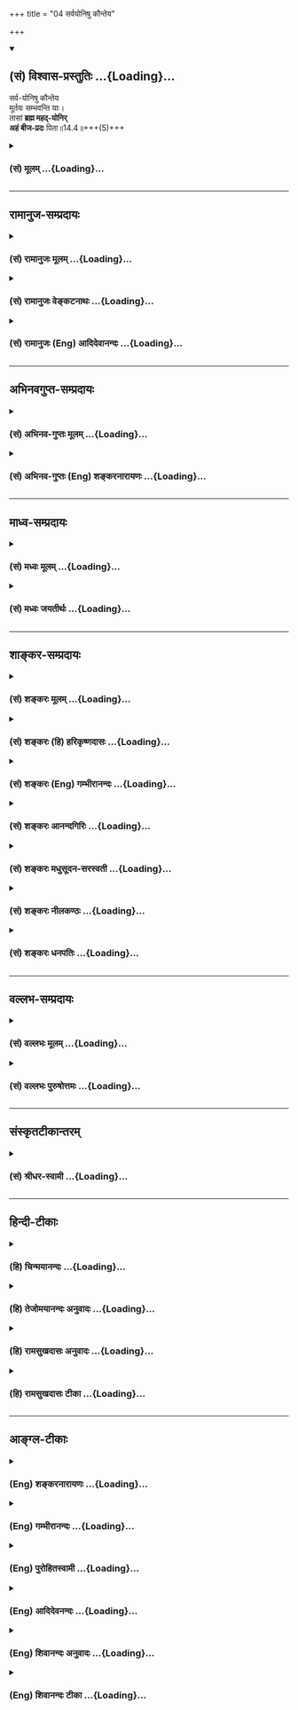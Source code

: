+++
title = "04 सर्वयोनिषु कौन्तेय"

+++
<div class="js_include" newlevelforh1="2" title="(सं) विश्वास-प्रस्तुतिः" unfilled url="/mahAbhAratam/vyAsaH/shlokashaH/06-bhIShma-parva/03-bhagavad-gItA-parva/saMskRtam/vishvAsa-prastutiH/14_guNa-traya-vibhAga-y/04_sarvayoniShu_kaun.md">
<details open><summary><h2>(सं) विश्वास-प्रस्तुतिः ...{Loading}...</h2></summary>

सर्व-योनिषु कौन्तेय  
मूर्तयः सम्भवन्ति याः।  
तासां **ब्रह्म महद्-योनिर्**  
**अहं बीज-प्रदः** पिता॥14.4॥+++(5)+++
</details>
</div>
<div class="js_include collapsed" newlevelforh1="3" title="(सं) मूलम्" unfilled url="/mahAbhAratam/vyAsaH/shlokashaH/06-bhIShma-parva/03-bhagavad-gItA-parva/saMskRtam/mUlam/14_guNa-traya-vibhAga-y/04_sarvayoniShu_kaun.md">
<details><summary><h3>(सं) मूलम् ...{Loading}...</h3></summary>

सर्वयोनिषु कौन्तेय मूर्तयः सम्भवन्ति याः।  
तासां ब्रह्म महद्योनिरहं बीजप्रदः पिता।।14.4।।
</details>
</div>


_________________
## रामानुज-सम्प्रदायः
<div class="js_include collapsed" newlevelforh1="3" title="(सं) रामानुजः मूलम्" unfilled url="/mahAbhAratam/vyAsaH/shlokashaH/06-bhIShma-parva/03-bhagavad-gItA-parva/saMskRtam/rAmAnujaH/mUlam/14_guNa-traya-vibhAga-y/04_sarvayoniShu_kaun.md">
<details><summary><h3>(सं) रामानुजः मूलम् ...{Loading}...</h3></summary>

।।14.4।। सर्वासु देवगन्धर्वयक्षराक्षसमनुष्यपशुमृगपक्षिसरीसृपादिषु
**योनिषु** तत्तन्**मूर्तयः** **याः संभवन्ति** जायन्ते **तासां ब्रह्म
महद् योनिः** कारणं मया संयोजितचेतनवर्गा महदादिविशेषान्तावस्था प्रकृतिः
कारणम् इत्यर्थः। **अहं बीजप्रदः पिता** तत्र तत्र च तत्तत्कर्मानुगुण्येन
चेतनवर्गस्य संयोजकः च अहम् इत्यर्थः। एवं सर्गादौ प्राचीनकर्मवशाद्
अचित्संसर्गेण देवादियोनिषु जातानां पुनः पुनः देवादिभावेन जन्महेतुम् आह
--

</details>
</div>
<div class="js_include collapsed" newlevelforh1="3" title="(सं) रामानुजः वेङ्कटनाथः" unfilled url="/mahAbhAratam/vyAsaH/shlokashaH/06-bhIShma-parva/03-bhagavad-gItA-parva/saMskRtam/rAmAnujaH/venkaTanAthaH/14_guNa-traya-vibhAga-y/04_sarvayoniShu_kaun.md">
<details><summary><h3>(सं) रामानुजः वेङ्कटनाथः ...{Loading}...</h3></summary>

  
  
।।14.4।। एवमनेन श्लोकेन प्राकृतनैमित्तिकसृष्ट्योः स्वाधीनत्वमुक्तम् अथ
नित्यसृष्टिरपि स्वेनैव कृतेत्युच्यतेसर्वयोनिषु इति श्लोकेन। श्लोकयोः
पुनरुक्तिपरिहारमभिप्रेत्याहकार्यावस्थोऽपीति।
नित्यसर्गावच्छिन्नोऽपीत्यर्थः। हिरण्यगर्भमूलचतुर्विधसृष्टेः
समनन्तरमप्याप्रलयात्क्षुद्रेष्वपि जन्तुषु या सन्ततिः; तत्रापि नेश्वरः
स्वयमुदासीनः सन्नन्यैः कारयतीत्यभिप्रायेण सर्वयोनिशब्द
इत्याहदेवगन्धर्वेत्यादिना। प्रमाणसिद्धं प्रतिनियतकारणवस्तुवैजात्यलक्षणं
वैचित्र्यं स्रष्टुः स्वस्य विचित्रशक्तियोगज्ञप्तयेयाः इति
प्रसिद्धवन्निर्देशेनानूद्यत इत्यभिप्रायेणाहतत्तन्मूर्तय इति। सम्भवन्ति
इत्यस्य सम्भावनार्थताव्युदासार्थमुपादानोपादेयभावज्ञापनार्थं चाहजायन्त
इति। अव्यवहितोपादानत्वाद्यभावात्कारणमित्युक्तम्। चित्सम्पर्कविरहे
सर्वेश्वराधिष्ठानविरहे च केवलस्याचिन्मात्रस्य हेतुत्वायोगमभिप्रेत्याहमया
संयोजितचेतनवर्गेति। सर्वयोनिषु इत्यादिना निर्दिश्यमानचरमव्यष्टिसृष्टौ
बहुयोनिकतया प्रतीयमानायां च कथमेकस्या मूलप्रकृतेर्योनित्वं इत्यत्राह --
महदादिविशेषान्तावस्थेति। विशेषाः पञ्चभूतानि। अत्र को बीजशब्दार्थः किञ्च
पितृत्वव्यपदेशहेतुभूतं तत्प्रदानंतासां ब्रह्म महद्योनिरहं बीजप्रदः पिता
इत्यनेन च सेश्वरसाङ्ख्यवत् प्रकृतेरेवोपादानत्वम्; ईश्वरस्य च
केवलनिमित्तत्वं प्रतीयते; तच्च श्रुतिविरुद्धम् एकस्यामेव च
योनावेकस्मिन्नेवाविषमे पितरि जायमानानां वैचित्र्यं किन्निबन्धनं
इत्यत्राहतत्र तत्रेति। महद्ब्रह्म योनिः इति पूर्वश्लोकोक्ता
प्रकृतिरत्रापि स्वशब्देनोपात्ता। तत्र गर्भशब्दस्थानीयो
बीजशब्दस्तत्तत्सृष्ट्यनुगुणचेतनवाचीति भावः।  
  

</details>
</div>
<div class="js_include collapsed" newlevelforh1="3" title="(सं) रामानुजः (Eng) आदिदेवानन्दः" unfilled url="/mahAbhAratam/vyAsaH/shlokashaH/06-bhIShma-parva/03-bhagavad-gItA-parva/saMskRtam/rAmAnujaH/english/AdidevAnandaH/14_guNa-traya-vibhAga-y/04_sarvayoniShu_kaun.md">
<details><summary><h3>(सं) रामानुजः (Eng) आदिदेवानन्दः ...{Loading}...</h3></summary>

14.4 In all wombs such as those of gods, Gandharvas, Yaksas, Raksasas,
men, animals, beasts, birds, serpents etc., whatever forms are generated, the brahman (Prakrti) is the 'great womb' or cause. Beginning from Mahat and ending with the five elements, Prakrti, with the mass of conscient selves imbedded by Me in it, is the cause. I am the sowing father. The meaning is that I am the imbedder of the multiplex of conscient selves according to each one's Karma. Now, He teaches the cause of continuing births as divinities etc., of those born in this manner at the beginning of a cycle of creation. It is due to the conjunction of these beings with Prakrti, in keeping with their old Karmas:

</details>
</div>


_________________
## अभिनवगुप्त-सम्प्रदायः
<div class="js_include collapsed" newlevelforh1="3" title="(सं) अभिनव-गुप्तः मूलम्" unfilled url="/mahAbhAratam/vyAsaH/shlokashaH/06-bhIShma-parva/03-bhagavad-gItA-parva/saMskRtam/abhinava-guptaH/mUlam/14_guNa-traya-vibhAga-y/04_sarvayoniShu_kaun.md">
<details><summary><h3>(सं) अभिनव-गुप्तः मूलम् ...{Loading}...</h3></summary>

।।14.4।। अत एव -- सर्वयोनिष्विति। सर्वासु योनिषु आदिकारणतया +++(S;
आद्यकारणतया)+++ बृंहिका भगवच्छक्तिः सकलसंसारजननस्वभावा +++(;K -- वमनस्वभावा)+++
माता। पिता त्वहं शक्तिमान् अव्यपदेश्यः।

</details>
</div>
<div class="js_include collapsed" newlevelforh1="3" title="(सं) अभिनव-गुप्तः (Eng) शङ्करनारायणः" unfilled url="/mahAbhAratam/vyAsaH/shlokashaH/06-bhIShma-parva/03-bhagavad-gItA-parva/saMskRtam/abhinava-guptaH/english/shankaranArAyaNaH/14_guNa-traya-vibhAga-y/04_sarvayoniShu_kaun.md">
<details><summary><h3>(सं) अभिनव-गुप्तः (Eng) शङ्करनारायणः ...{Loading}...</h3></summary>

14.4 Sarvayonisu etc. In all the wombs (whatever gives birth to
anything), the expansive Energy of the Bhagavat exists as the prime
cause; and hence It is the Mother having the innate nature of giving
birth to the entire world process. But I am the Father, the Energetic,
the Inexplicable.

</details>
</div>


_________________
## माध्व-सम्प्रदायः
<div class="js_include collapsed" newlevelforh1="3" title="(सं) मध्वः मूलम्" unfilled url="/mahAbhAratam/vyAsaH/shlokashaH/06-bhIShma-parva/03-bhagavad-gItA-parva/saMskRtam/madhvaH/mUlam/14_guNa-traya-vibhAga-y/04_sarvayoniShu_kaun.md">
<details><summary><h3>(सं) मध्वः मूलम् ...{Loading}...</h3></summary>

।।14.4।। Sri Madhvacharya did not comment on this sloka.

</details>
</div>
<div class="js_include collapsed" newlevelforh1="3" title="(सं) मध्वः जयतीर्थः" unfilled url="/mahAbhAratam/vyAsaH/shlokashaH/06-bhIShma-parva/03-bhagavad-gItA-parva/saMskRtam/madhvaH/jayatIrthaH/14_guNa-traya-vibhAga-y/04_sarvayoniShu_kaun.md">
<details><summary><h3>(सं) मध्वः जयतीर्थः ...{Loading}...</h3></summary>

।।14.4।। Sri Jayatirtha did not comment on this sloka.

</details>
</div>


_________________
## शाङ्कर-सम्प्रदायः
<div class="js_include collapsed" newlevelforh1="3" title="(सं) शङ्करः मूलम्" unfilled url="/mahAbhAratam/vyAsaH/shlokashaH/06-bhIShma-parva/03-bhagavad-gItA-parva/saMskRtam/shankaraH/mUlam/14_guNa-traya-vibhAga-y/04_sarvayoniShu_kaun.md">
<details><summary><h3>(सं) शङ्करः मूलम् ...{Loading}...</h3></summary>

।।14.4।। --,देवपितृमनुष्यपशुमृगादि**सर्वयोनिषु कौन्तेय;** मूर्तयः
देहसंस्थानलक्षणाः मूर्छिताङ्गावयवाः **मूर्तयः संभवन्ति याः; तासां**
मूर्तीनां **ब्रह्म महत्** सर्वावस्थं **योनिः** कारणम् **अहम्** ईश्वरः
**बीजप्रदः** गर्भाधानस्य कर्ता **पिता**।। के गुणाः कथं बध्नन्तीति; उच्यते
--,

</details>
</div>
<div class="js_include collapsed" newlevelforh1="3" title="(सं) शङ्करः (हि) हरिकृष्णदासः" unfilled url="/mahAbhAratam/vyAsaH/shlokashaH/06-bhIShma-parva/03-bhagavad-gItA-parva/saMskRtam/shankaraH/hindI/harikRShNadAsaH/14_guNa-traya-vibhAga-y/04_sarvayoniShu_kaun.md">
<details><summary><h3>(सं) शङ्करः (हि) हरिकृष्णदासः ...{Loading}...</h3></summary>

।।14.4।। हे कुन्तीपुत्र देव; पितृ; मनुष्य; पशु और मृग आदि समस्त
योनियोंमें जो मूर्तियाँ; अर्थात् शरीराकार अलगअलग अङ्गोंके अवयवोंकी
रचनायुक्त व्यक्तियाँ उत्पन्न होती हैं; उन सब मूर्तियोंकी सब प्रकारसे
स्थित महत् ब्रह्मरूप मेरी माया तो गर्भ धारण करनेवाली योनि है; और मैं
ईश्वर बीज प्रदान करनेवाला अर्थात् गर्भाधान करनेवाला पिता हूँ।

</details>
</div>
<div class="js_include collapsed" newlevelforh1="3" title="(सं) शङ्करः (Eng) गम्भीरानन्दः" unfilled url="/mahAbhAratam/vyAsaH/shlokashaH/06-bhIShma-parva/03-bhagavad-gItA-parva/saMskRtam/shankaraH/english/gambhIrAnandaH/14_guNa-traya-vibhAga-y/04_sarvayoniShu_kaun.md">
<details><summary><h3>(सं) शङ्करः (Eng) गम्भीरानन्दः ...{Loading}...</h3></summary>

14.4 O son of Kunti, yah, whatever; murtayah, forms-that have their
parts and limbs integrated, which is characteristic of the formation of
bodies; sambhavanti, are born; sarva-yonisu, from all wombs-from the
wombs of gods, manes, humans, cattle, beasts, etc.; tasam, of them, of
those forms; mahat brahma, the great-sustainer, which exists as all the
(various) forms; is the yonih, womb, source. Aham, I, God; am the pita,
father; bija-pradah, who desposits the seed, the agent of impregnation.
(Now) is being stated which are the alities and how they bind:

</details>
</div>
<div class="js_include collapsed" newlevelforh1="3" title="(सं) शङ्करः आनन्दगिरिः" unfilled url="/mahAbhAratam/vyAsaH/shlokashaH/06-bhIShma-parva/03-bhagavad-gItA-parva/saMskRtam/shankaraH/AnandagiriH/14_guNa-traya-vibhAga-y/04_sarvayoniShu_kaun.md">
<details><summary><h3>(सं) शङ्करः आनन्दगिरिः ...{Loading}...</h3></summary>

।।14.4।। ननु कथमुक्तकारणानुरोधेन हिरण्यगर्भोद्भवमभ्युपेत्य
भूतानामुत्पत्तिरुच्यते देवादिजातिविशेषेषु देहविशेषाणां कारणान्तरस्य
संभवात्तत्राह -- **सर्वयोनिष्विति।** तत्र तत्र हेत्वन्तरप्रतिभासे
कुतोऽस्य हेतुत्वमित्याशङ्क्य तद्रूपेणास्यैवावस्थानादित्याह --
**सर्वावस्थमिति।**

</details>
</div>
<div class="js_include collapsed" newlevelforh1="3" title="(सं) शङ्करः मधुसूदन-सरस्वती" unfilled url="/mahAbhAratam/vyAsaH/shlokashaH/06-bhIShma-parva/03-bhagavad-gItA-parva/saMskRtam/shankaraH/madhusUdana-sarasvatI/14_guNa-traya-vibhAga-y/04_sarvayoniShu_kaun.md">
<details><summary><h3>(सं) शङ्करः मधुसूदन-सरस्वती ...{Loading}...</h3></summary>

।।14.4।। ननु कथं सर्वभूतानां ततः संभवो देवादिदेहविशेषाणां
कारणान्तरसंभवादित्याशङ्क्याह -- सर्वयोनिष्विति।
देवपितृमनुष्यपशुमृगादिसर्वयोनिषु या मूर्तयो
जरायुजाण्डजस्वेदजोद्भिज्जादिभेदेन विलक्षणविविधसंस्थानास्तनवः संभवन्ति हे
कौन्तेय; तासां मूर्तीनां तत्तत्कारणभावापन्नं महत् ब्रह्मैव
योनिर्मातृस्थानीयां। अहं परमेश्वरो बीजप्रदो गर्भाधानस्य कर्ता पिता। तेन
महतो ब्रह्मण एवावस्थाविशेषाः  
  
कारणान्तराणीति युक्तमुक्तं संभवः सर्वभूतानां ततो भवतीति।

</details>
</div>
<div class="js_include collapsed" newlevelforh1="3" title="(सं) शङ्करः नीलकण्ठः" unfilled url="/mahAbhAratam/vyAsaH/shlokashaH/06-bhIShma-parva/03-bhagavad-gItA-parva/saMskRtam/shankaraH/nIlakaNThaH/14_guNa-traya-vibhAga-y/04_sarvayoniShu_kaun.md">
<details><summary><h3>(सं) शङ्करः नीलकण्ठः ...{Loading}...</h3></summary>

।।14.4।। किंच सर्वेषु भूतेषु योनिषु उपादानभूतेषु पृथिव्यामोषधय इव या
मूर्तयः शरीराणि सुरनरतिर्यक्स्थावरात्मकानि चतुर्विधानि संभवन्ति तासां
मूर्तीनां ब्रह्ममहत्पूर्वोक्तं महतो ब्रह्म ब्रह्ममहत्।
राजदन्तादित्वादुपसर्जनस्य परनिपातः। मायैव योनिरित्यर्थः। अहं तु तासां
बीजप्रदः पिता तास्वपि स्वप्रतिबिम्बस्यार्पयिता। यथा पुरुषो
भार्यायामनुशयिसंपृक्तं रेतो निषिञ्चति ततो भार्यातः पिण्डोत्पत्तिः
रेतोंशतस्तत्र चैतन्योत्पत्तिरिति चैतन्यविशिष्टस्य पिण्डस्य पिताऽहं माता
च मायेत्यर्थः।

</details>
</div>
<div class="js_include collapsed" newlevelforh1="3" title="(सं) शङ्करः धनपतिः" unfilled url="/mahAbhAratam/vyAsaH/shlokashaH/06-bhIShma-parva/03-bhagavad-gItA-parva/saMskRtam/shankaraH/dhanapatiH/14_guNa-traya-vibhAga-y/04_sarvayoniShu_kaun.md">
<details><summary><h3>(सं) शङ्करः धनपतिः ...{Loading}...</h3></summary>

।।14.4।। न केवलं सृष्ट्युपक्रमे एव प्रकृतेः योनिरहं च गर्भाधानकर्ता अपितु
सर्वदैवेत्याह -- सर्वयोनिष्विति। सर्वाषु योनिषु मनुष्याद्यासु निषु या
मूर्तयो देहसंस्थानलक्षणाः संभवन्ति हे कैन्तेय; यथा तव कुन्ती तथा तासां
ब्रह्म महत्तत्रतत्र तत्तत्कारणरुपेणावस्थितं योनिः कारणमहमीशो बीजप्रदः
गर्भाधानस्य कर्ता पिता। तथाच प्रकृतेरेवावस्थाविशेषेषु कारणान्तरेषु
गर्भाधानकर्तुः परमेस्वरस्यैव सर्वत्र सत्त्वात् युक्तमुक्तं संभवः
सर्वभूतानां ततो भवति भारतेति।

</details>
</div>


_________________
## वल्लभ-सम्प्रदायः
<div class="js_include collapsed" newlevelforh1="3" title="(सं) वल्लभः मूलम्" unfilled url="/mahAbhAratam/vyAsaH/shlokashaH/06-bhIShma-parva/03-bhagavad-gItA-parva/saMskRtam/vallabhaH/mUlam/14_guNa-traya-vibhAga-y/04_sarvayoniShu_kaun.md">
<details><summary><h3>(सं) वल्लभः मूलम् ...{Loading}...</h3></summary>

।।14.4।। एवं कार्यावस्थोऽयं चिदचित्प्रकृतिसर्गो मयैव कृत इति
सर्वयोनिष्विति। नेदमपूर्वतरमिवोच्यते किन्तु सर्वत्रैवमेव लोके दृश्यत
इत्याह एकः पिताऽन्यत्क्षेत्रमिति। तत्र तासां भूतमूर्तीनां महद्ब्रह्म
योनिः; अहं बीजप्रदः पितेति वस्तुतोऽवसेयम्। अत एव विष्णुपुराणादौ
लक्ष्मीनारायणौ गौरीशङ्करौ सर्वत्र स्त्रीपुम्भावापन्नस्वरूपौ निरूपितौ।

</details>
</div>
<div class="js_include collapsed" newlevelforh1="3" title="(सं) वल्लभः पुरुषोत्तमः" unfilled url="/mahAbhAratam/vyAsaH/shlokashaH/06-bhIShma-parva/03-bhagavad-gItA-parva/saMskRtam/vallabhaH/puruShottamaH/14_guNa-traya-vibhAga-y/04_sarvayoniShu_kaun.md">
<details><summary><h3>(सं) वल्लभः पुरुषोत्तमः ...{Loading}...</h3></summary>

  
  
।।14.4।। नन्वनेकविधवस्तूनामनेकयोनिषु नानाविधप्रतीतौ कथमेकयोनित्वं इत्यत
आह -- सर्वयोनिष्विति। पूर्वं तु सर्वोत्पत्तिरूपसर्वयोन्युत्पत्तिः; ततः
सर्वयोनिषु हे कौन्तेय या मूर्तयः स्वरूपाणि सम्भवन्ति; तासां महद्ब्रह्म
प्रकृतियोनिरुत्पत्तिस्थानं मातृस्थानीयं बीजप्रदः इच्छाज्ञानात्मकबीजप्रदः
पिता उत्पादकः; अहमेवेत्यर्थः। तदेव ब्रह्म मदिच्छया नानायोनिरूपेण भूत्वा
भासते इत्यर्थः।  
  

</details>
</div>


_________________
## संस्कृतटीकान्तरम्
<div class="js_include collapsed" newlevelforh1="3" title="(सं) श्रीधर-स्वामी" unfilled url="/mahAbhAratam/vyAsaH/shlokashaH/06-bhIShma-parva/03-bhagavad-gItA-parva/saMskRtam/shrIdhara-svAmI/14_guNa-traya-vibhAga-y/04_sarvayoniShu_kaun.md">
<details><summary><h3>(सं) श्रीधर-स्वामी ...{Loading}...</h3></summary>

।।14.4।। न केवलं सृष्ट्युपक्रम एव मदधिष्ठिताभ्यां प्रकृतिपुरुषाभ्यामयं
भूतोत्पत्तिप्रकारः अपितु सर्वदैवेत्याह **-- सर्वयोनिष्विति**। सर्वासु
योनिषु मनुष्याद्यासु या मूर्तयः स्थावरजङ्गमात्मिका उत्पद्यन्ते तासां
मूर्तीनां महद्ब्रह्म प्रकृतिः योनिर्मातृस्थानीया। अहं च बीजप्रदः
गर्भाधानादिकर्ता पिता।

</details>
</div>


_________________
## हिन्दी-टीकाः
<div class="js_include collapsed" newlevelforh1="3" title="(हि) चिन्मयानन्दः" unfilled url="/mahAbhAratam/vyAsaH/shlokashaH/06-bhIShma-parva/03-bhagavad-gItA-parva/hindI/chinmayAnandaH/14_guNa-traya-vibhAga-y/04_sarvayoniShu_kaun.md">
<details><summary><h3>(हि) चिन्मयानन्दः ...{Loading}...</h3></summary>

।।14.4।। सृष्टि की ओर एक दृष्टिक्षेप करने से ही यह ज्ञान होता है कि यहाँ
प्राणियों की निरन्तर उत्पत्ति हो रही है। मृत प्राणियों का स्थान असंख्य
नवजात जीव लेते रहते हैं। मनुष्य; पशु; मृग; वनस्पति इन सभी योनियों में
यही प्रक्रिया निरन्तर चल रही है। ये सभी प्राणी जड़ और चेतन के संयोग से
ही बने हैं। इनमें विषमता या भेद जड़ उपाधियों के कारण है; जबकि सभी में
चेतन तत्त्व एक ही है। यह जड़ प्रकृति ही महद्ब्रह्म शब्द से इंगित की गई
है। भगवान् श्रीकृष्ण अपने सच्चिदानन्दस्वरूप के साथ तादात्म्य करके कहते
हैं; इस प्रकृति रूप योनि में बीज की स्थापना करने वाला पिता मैं हूँ। उनका
यह कथन लाक्षणिक है। जैसा कि पूर्व श्लोक की व्याख्या में हम देख चुके है;
प्रकृति में परमात्मा का चैतन्यरूप में व्यक्त होना ही उनके द्वारा बीज
स्थापित करना है; जिसके फलस्वरूप वह जड़ प्रकृति चेतन होकर कार्यक्षम होती
है जैसे वाष्पशक्ति से युक्त होने पर ही इन्जिन में गति आती है; अन्यथा वह
एक आकार विशेष में लोहमात्र होता है यही स्थिति चैतन्य के बिना शरीर; मन और
बुद्धि उपाधियों की भी होती है। एक अविवाहित पुरुष में प्रजनन की क्षमता
होने मात्र से ही वह किसी का पिता नहीं कहलाया जा सकता। इसके लिये
विवाहोपरान्त उसे गर्भ में अपना बीज स्थापित करना होता है। इसी प्रकार;
प्रकृति के बिना केवल पुरुष स्वयं को व्यक्त नहीं कर सकता। इसी सिद्धान्त
को भगवान् यहाँ सारांश में बताते हैं कि वे सम्पूर्ण विश्व के सनातन पिता
हैं; जो विश्व मञ्च पर जीवननाटक के मंचन की व्यवस्था करते हैं। यद्यपि अन्य
धर्म के अनुयायियों के द्वारा हमें यह विश्वास दिलाने का प्रयत्न किया जाता
है कि ईश्वर का जगत्पितृत्व केवल ईसाई धर्म ने ही सर्वप्रथम पहचाना और
मान्य किया; तथापि वस्तुस्थिति इस धारणा का खण्डन ही करती है; क्योंकि ईसा
मसीह से हजारों वर्ष पूर्व गीता का उपदेश अर्जुन को दिया गया था।
अधिकसेअधिक हम इतना ही कह सकते हैं कि इस विचार को ईसा मसीह ने अपने से
पूर्व विद्यमान धर्मों से ही लिया होगा। हिन्दुओं ने ईश्वर के जगत्पितृत्व
पर अधिक बल नहीं दिया। यद्यपि यह कल्पना काव्यात्मक है; तथापि सैद्धान्तिक
दृष्टि से अधिक युक्तिसंगत नहीं कही जा सकती। परन्तु; सामान्य जनता को यह
कल्पना सरलता से बोधगम्य होने के कारण पश्चात् के धर्म संस्थापकों ने इसे
पूर्वकालीन धर्मों से उदारतापूर्वक स्वीकार कर लिया। इस अध्याय के मुख्य
विषय का प्रारम्भ करते हुये भगवान् श्रीकृष्ण बताते हैं कि प्रकृति के वे
गुण कौन से हैं और वे किस प्रकार आत्मा को अनात्मा के साथ बांध देते हैं

</details>
</div>
<div class="js_include collapsed" newlevelforh1="3" title="(हि) तेजोमयानन्दः अनुवादः" unfilled url="/mahAbhAratam/vyAsaH/shlokashaH/06-bhIShma-parva/03-bhagavad-gItA-parva/hindI/tejomayAnandaH/anuvAdaH/14_guNa-traya-vibhAga-y/04_sarvayoniShu_kaun.md">
<details><summary><h3>(हि) तेजोमयानन्दः अनुवादः ...{Loading}...</h3></summary>

।।14.4।। हे कौन्तेय ! समस्त योनियों में जितनी मूर्तियाँ (शरीर) उत्पन्न
होती हैं, उन सबकी योनि अर्थात् गर्भ है महद्ब्रह्म और मैं बीज की स्थापना
करने वाला पिता हूँ।।

</details>
</div>
<div class="js_include collapsed" newlevelforh1="3" title="(हि) रामसुखदासः अनुवादः" unfilled url="/mahAbhAratam/vyAsaH/shlokashaH/06-bhIShma-parva/03-bhagavad-gItA-parva/hindI/rAmasukhadAsaH/anuvAdaH/14_guNa-traya-vibhAga-y/04_sarvayoniShu_kaun.md">
<details><summary><h3>(हि) रामसुखदासः अनुवादः ...{Loading}...</h3></summary>

।।14.4।। हे कुन्तीनन्दन ! सम्पूर्ण योनियोंमें प्राणियोंके जितने शरीर पैदा
होते हैं, उन सबकी मूल प्रकृति तो माता है और मैं बीज-स्थापन करनेवाला पिता
हूँ।

</details>
</div>
<div class="js_include collapsed" newlevelforh1="3" title="(हि) रामसुखदासः टीका" unfilled url="/mahAbhAratam/vyAsaH/shlokashaH/06-bhIShma-parva/03-bhagavad-gItA-parva/hindI/rAmasukhadAsaH/TIkA/14_guNa-traya-vibhAga-y/04_sarvayoniShu_kaun.md">
<details><summary><h3>(हि) रामसुखदासः टीका ...{Loading}...</h3></summary>

।।14.4।।***व्याख्या --***  **सर्वयोनिषु कौन्तेय मूर्तयः सम्भवन्ति याः
--** जरायुज (जेरके साथ पैदा होनेवाले मनुष्य; पशु आदि); अण्डज (अण्डेसे
उत्पन्न होनेवाले पक्षी; सर्प आदि); स्वेदज (पसीनेसे उत्पन्न होनेवाले जूँ;
लीख आदि) और उद्भिज्ज (पृथ्वीको फोड़कर उत्पन्न होनेवाले वृक्ष; लता आदि)
-- सम्पूर्ण प्राणियोंकी उत्पत्तिके ये चार खानि अर्थात् स्थान हैं। इन
चारोंमेंसे एकएक स्थानसे लाखों योनियाँ पैदा होती हैं। उन लाखों
योनियोंमेंसे एकएक योनिमें भी जो प्राणी पैदा होते हैं; उन सबकी आकृति
अलगअलग होती है। एक योनिमें; एक जातिमें पैदा होनेवाले प्राणियोंकी
आकृतिमें भी स्थूल या सूक्ष्म भेद रहता है अर्थात् एक समान आकृति किसीकी भी
नहीं मिलती। जैसे; एक मनुष्ययोनिमें अरबों वर्षोंसे अरबों शरीर पैदा होते
चले आये हैं; पर आजतक किसी भी मनुष्यकी आकृति परस्पर नहीं मिलती। इस
विषयमें किसी कविने कहा है -- **पाग भाग वाणी प्रकृति; आकृति वचन विवेक।  
  
** अक्षर मिलत न एकसे; देखे देश अनेक।। अर्थात् पगड़ी; भाग्य; वाणी (कण्ठ);
स्वभाव; आकृति; शब्द; विचारशक्ति और लिखनेके अक्षर -- ये सभी दो मनुष्योंके
भी एक समान नहीं मिलते। इस तरह चौरासी लाख योनियोंमें जितने शरीर
अनादिकालसे पैदा होते चले आ रहे हैं; उन सबकी आकृति अलगअलग है। चौरासी लाख
योनियोंके सिवाय देवता; पितर;,गन्धर्व; भूत; प्रेत आदिको भी यहाँ
**सर्वयोनिषु** पदके अन्तर्गत ले लेना चाहिये।**तासां ब्रह्म महद्योनिरहं
बीजप्रदः पिता --** उपर्युक्त चार खानि अर्थात् चौरासी लाख योनियाँ तो
शरीरोंके पैदा होनेके स्थान हैं और उन सब योनियोंका उत्पत्तिस्थान (माताके
स्थानमें) महद्ब्रह्म अर्थात् मूल प्रकृति है। उस मूल प्रकृतिमें जीवरूप
बीजका स्थापन करनेवाला पिता मैं हूँ। भिन्नभिन्न वर्ण और आकृतिवाले नाना
प्रकारके शरीरोंमें भगवान् अपने चेतनअंशरूप बीजको स्थापित करते हैं -- इससे
सिद्ध होता है कि प्रत्येक प्राणीमें स्थित परमात्माका अंश शरीरोंकी
भिन्नतासे ही भिन्नभिन्न प्रतीत होता है। वास्तवमें सम्पूर्ण प्राणियोंमें
एक ही परमात्मा विद्यमान हैं (गीता 13। 2)। इस बातको एक दृष्टान्तसे समझाया
जाता है। यद्यपि दृष्टान्त सर्वांशमें नहीं घटता; तथापि वह बुद्धिको
दार्ष्टान्तके नजदीक ले जानेमें सहायक होता है। कपड़ा और पृथ्वी --
दोनोंमें एक ही तत्त्वकी प्रधानता है। कपड़ेको अगर जलमें डाला जाय तो वह
जलके निचले भागमें जाकर बैठ जाता है। कपड़ा ताना (लम्बा धागा) और
बाना(आ़ड़ा धागा) से बुना जाता है। प्रत्येक ताने और बानेके बीचमें एक
सूक्ष्म छिद्र रहता है। कपड़ेंमें ऐसे अनेक छिद्र होते हैं। जलमें पड़े
रहनेसे कपड़के सम्पूर्ण तन्तुओंमें और अलगअलग छिद्रोंमें जल भर जाता है।
कपड़ेको जलसे बाहर निकालनेपर भी उसके तन्तुओंमें और असंख्य छिद्रोंमें एक
ही जल समानरीतिसे परिपूर्ण रहता है। इस दृष्टान्तमें कपड़ा प्रकृति है;
अलगअलग असंख्य छिद्र शरीर हैं और कपड़े तथा उसके छिद्रोंमें परिपूर्ण जल
परमात्मतत्त्व है। तात्पर्य है कि स्थूल दृष्टिसे तो प्रत्येक शरीरमें
परमात्मतत्त्व अलगअलग दिखायी देता है; पर सूक्ष्म दृष्टिसे देखा जाय तो
सम्पूर्ण शरीरोंमें; सम्पूर्ण संसारमें एक ही परमात्मतत्त्व परिपूर्ण
है।***सम्बन्ध --***  परमात्मा और उनकी शक्ति प्रकृतिके संयोगसे उत्पन्न
होनेवाले जीव प्रकृतिजन्य गुणोंसे कैसे बँधते हैं -- इस विषयका विवेचन
आगेके श्लोकसे आरम्भ करते हैं।

</details>
</div>


_________________
## आङ्ग्ल-टीकाः
<div class="js_include collapsed" newlevelforh1="3" title="(Eng) शङ्करनारायणः" unfilled url="/mahAbhAratam/vyAsaH/shlokashaH/06-bhIShma-parva/03-bhagavad-gItA-parva/english/shankaranArAyaNaH/14_guNa-traya-vibhAga-y/04_sarvayoniShu_kaun.md">
<details><summary><h3>(Eng) शङ्करनारायणः ...{Loading}...</h3></summary>

14.4. O son of Kunti ! Whatever manifestations spring up in all the wombs, of them the mighty Brahman is the womb and I am the father laying the seed.

</details>
</div>
<div class="js_include collapsed" newlevelforh1="3" title="(Eng) गम्भीरानन्दः" unfilled url="/mahAbhAratam/vyAsaH/shlokashaH/06-bhIShma-parva/03-bhagavad-gItA-parva/english/gambhIrAnandaH/14_guNa-traya-vibhAga-y/04_sarvayoniShu_kaun.md">
<details><summary><h3>(Eng) गम्भीरानन्दः ...{Loading}...</h3></summary>

14.4 O son of Kunti, whatever forms are born from all the wombs, of them the great-sustainer is the womb; I am the father who deposits the seed.

</details>
</div>
<div class="js_include collapsed" newlevelforh1="3" title="(Eng) पुरोहितस्वामी" unfilled url="/mahAbhAratam/vyAsaH/shlokashaH/06-bhIShma-parva/03-bhagavad-gItA-parva/english/purohitasvAmI/14_guNa-traya-vibhAga-y/04_sarvayoniShu_kaun.md">
<details><summary><h3>(Eng) पुरोहितस्वामी ...{Loading}...</h3></summary>

14.4 O illustrious son of Kunti! Through whatever wombs men are born, it is the Spirit Itself that conceives, and I am their Father.

</details>
</div>
<div class="js_include collapsed" newlevelforh1="3" title="(Eng) आदिदेवनन्दः" unfilled url="/mahAbhAratam/vyAsaH/shlokashaH/06-bhIShma-parva/03-bhagavad-gItA-parva/english/AdidevanandaH/14_guNa-traya-vibhAga-y/04_sarvayoniShu_kaun.md">
<details><summary><h3>(Eng) आदिदेवनन्दः ...{Loading}...</h3></summary>

14.4 Whatever forms are produced in any womb, O Arjuna, the Prakrti is their great womb and I am the sowing father.

</details>
</div>
<div class="js_include collapsed" newlevelforh1="3" title="(Eng) शिवानन्दः अनुवादः" unfilled url="/mahAbhAratam/vyAsaH/shlokashaH/06-bhIShma-parva/03-bhagavad-gItA-parva/english/shivAnandaH/anuvAdaH/14_guNa-traya-vibhAga-y/04_sarvayoniShu_kaun.md">
<details><summary><h3>(Eng) शिवानन्दः अनुवादः ...{Loading}...</h3></summary>

14.4 Whatever forms are produced, O Arjuna, in any womb whatsoever, the great Brahma is their womb and I am the seed-giving father.

</details>
</div>
<div class="js_include collapsed" newlevelforh1="3" title="(Eng) शिवानन्दः टीका" unfilled url="/mahAbhAratam/vyAsaH/shlokashaH/06-bhIShma-parva/03-bhagavad-gItA-parva/english/shivAnandaH/TIkA/14_guNa-traya-vibhAga-y/04_sarvayoniShu_kaun.md">
<details><summary><h3>(Eng) शिवानन्दः टीका ...{Loading}...</h3></summary>

14.4 सर्वयोनिषु in all the wombs; कौन्तेय O son of Kunti (Arjuna);
मूर्तयः forms; सम्भवन्ति are produced; याः which; तासाम् their; ब्रह्म
Brahma; महत् great; योनिः womb; अहम् I; बीजप्रदः seedgiving; पिता
father.Commentary I am the father The Primordial Nature is the mother.
The whole manifested world is the child Nature has produced in its association with me. Therefore I am called the father of this world.Wombs Such as the gods; the manes; men; cattle; beasts; birds;
etc.Forms Bodies consisting of parts; limbs; organs; etc.

</details>
</div>

